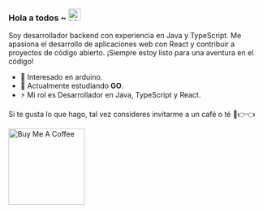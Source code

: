 ### Hola a todos ~ <img src="https://user-images.githubusercontent.com/1303154/88677602-1635ba80-d120-11ea-84d8-d263ba5fc3c0.gif" width="24px" alt="hi">

Soy desarrollador backend con experiencia en Java y TypeScript. Me apasiona el desarrollo de aplicaciones web con React y contribuir a proyectos de código abierto. ¡Siempre estoy listo para una aventura en el código!

- 👀 Interesado en arduino.
- 🌱 Actualmente estudiando **GO**.
- ⚡ Mi rol es Desarrollador en Java, TypeScript y React.

Si te gusta lo que hago, tal vez consideres invitarme a un café o té 🥺👉👈

<a href="https://www.buymeacoffee.com/manzodev" target="_blank"><img src="https://cdn.buymeacoffee.com/buttons/v2/default-red.png" alt="Buy Me A Coffee" width="150" ></a>

<!---
manzoDev/manzoDev is a ✨ special ✨ repository because its `README.md` (this file) appears on your GitHub profile.
You can click the Preview link to take a look at your changes.
--->
